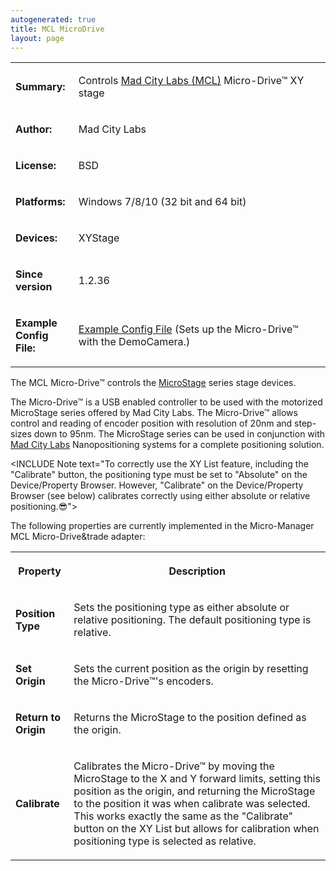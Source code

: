 ```yaml
---
autogenerated: true
title: MCL MicroDrive
layout: page
---
```


<table>
<tr>
<td markdown="1">

**Summary:**

</td>
<td markdown="1">

Controls [Mad City Labs (MCL)](http://www.madcitylabs.com/) Micro-Drive™
XY stage

</td>
</tr>
<tr>
<td markdown="1">

**Author:**

</td>
<td markdown="1">

Mad City Labs

</td>
</tr>
<tr>
<td markdown="1">

**License:**

</td>
<td markdown="1">

BSD

</td>
</tr>
<tr>
<td markdown="1">

**Platforms:**

</td>
<td markdown="1">

Windows 7/8/10 (32 bit and 64 bit)

</td>
</tr>
<tr>
<td markdown="1">

**Devices:**

</td>
<td markdown="1">

XYStage

</td>
</tr>
<tr>
<td markdown="1" width=20%>

**Since version**

</td>
<td markdown="1">

1.2.36

</td>
</tr>
<tr>
<td markdown="1">

**Example Config File:**

</td>
<td markdown="1">

[Example Config File](Media:media/MMConfig_MCL_MicroDrive.cfg "wikilink")
(Sets up the Micro-Drive™ with the DemoCamera.)

</td>
</tr>
</table>

The MCL Micro-Drive™ controls the
[MicroStage](http://www.madcitylabs.com/microstage.html) series stage
devices.

The Micro-Drive™ is a USB enabled controller to be used with the
motorized MicroStage series offered by Mad City Labs. The Micro-Drive™
allows control and reading of encoder position with resolution of 20nm
and step-sizes down to 95nm. The MicroStage series can be used in
conjunction with [Mad City Labs](http://www.madcitylabs.com)
Nanopositioning systems for a complete positioning solution.

&lt;INCLUDE Note text="To correctly use the XY List feature, including
the "Calibrate" button, the positioning type must be set to "Absolute"
on the Device/Property Browser. However, "Calibrate" on the
Device/Property Browser (see below) calibrates correctly using either
absolute or relative positioning.😎"&gt;

The following properties are currently implemented in the Micro-Manager
MCL Micro-Drive&trade adapter:

<table>
<tr>
<th>

Property

</th>
<th>

Description

</th>
</tr>
<tr>
<td markdown="1">

<b>Position Type</b>

</td>
<td markdown="1">

Sets the positioning type as either absolute or relative positioning.
The default positioning type is relative.

</td>
</tr>
<tr>
<td markdown="1">

<b>Set Origin</b>

</td>
<td markdown="1">

Sets the current position as the origin by resetting the Micro-Drive™'s
encoders.

</td>
</tr>
<tr>
<td markdown="1">

<b>Return to Origin</b>

</td>
<td markdown="1">

Returns the MicroStage to the position defined as the origin.

</td>
</tr>
<tr>
<td markdown="1">

<b>Calibrate</b>

</td>
<td markdown="1">

Calibrates the Micro-Drive™ by moving the MicroStage to the X and Y
forward limits, setting this position as the origin, and returning the
MicroStage to the position it was when calibrate was selected. This
works exactly the same as the "Calibrate" button on the XY List but
allows for calibration when positioning type is selected as relative.

</td>
</tr>
</table>

